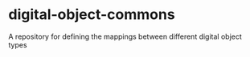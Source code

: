 # digital-object-commons
A repository for defining the mappings between different digital object types
